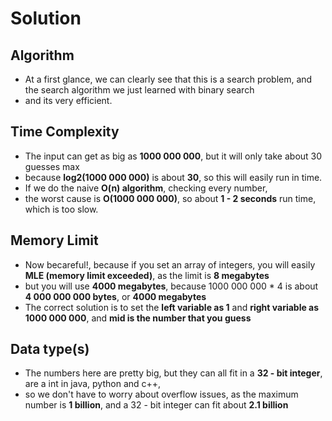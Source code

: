 # Solution

## Algorithm
- At a first glance, we can clearly see that this is a search problem, and the search algorithm we just learned with binary search   
- and its very efficient.

## Time Complexity 
- The input can get as big as **1000 000 000**, but it will only take about 30 guesses max     
- because **log2(1000 000 000)** is about **30**, so this will easily run in time.    
- If we do the naive **O(n) algorithm**, checking every number,    
- the worst cause is **O(1000 000 000)**, so about **1 - 2 seconds** run time, which is too slow.


## Memory Limit
- Now becareful!, because if you set an array of integers, you will easily **MLE (memory limit exceeded)**, as the limit is **8 megabytes**    
- but you will use **4000 megabytes**, because 1000 000 000 * 4 is about **4 000 000 000 bytes**, or **4000 megabytes**    
- The correct solution is to set the **left variable as 1** and **right variable as 1000 000 000**, and **mid is the number that you guess**

## Data type(s)
- The numbers here are pretty big, but they can all fit in a **32 - bit integer**, are a int in java, python and c++, 
- so we don't have to worry about overflow issues, as the maximum number is **1 billion**, and a 32 - bit integer can fit about **2.1 billion**


